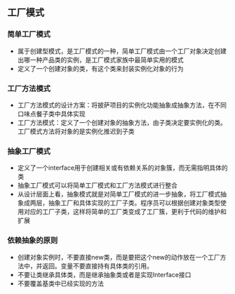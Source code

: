 ## 工厂模式

### 简单工厂模式

-   属于创建型模式，是工厂模式的一种，简单工厂模式由一个工厂对象决定创建出哪一种产品类的实例，是工厂模式家族中最简单实用的模式
-   定义了一个创建对象的类，有这个类来封装实例化对象的行为

### 工厂方法模式

-   工厂方法模式的设计方案：将披萨项目的实例化功能抽象成抽象方法，在不同口味点餐子类中具体实现
-   工厂方法模式：定义了一个创建对象的抽象方法，由子类决定要实例化的类。工厂模式方法将对象的是实例化推迟到子类

### 抽象工厂模式

-   定义了一个interface用于创建相关或有依赖关系的对象簇，而无需指明具体的类
-   抽象工厂模式可以将简单工厂模式和工厂方法模式进行整合
-   从设计层面上看，抽象模式就是对简单工厂模式的进一步抽象，将工厂模式抽象成两层，抽象工厂和具体实现的工厂子类。程序员可以根据创建对象类型使用对应的工厂子类，这样将简单的工厂类变成了工厂簇，更利于代码的维护和扩展

### 依赖抽象的原则

-   创建对象实例时，不要直接new类，而是要把这个new的动作放在一个工厂方法中，并返回。变量不要直接持有具体类的引用。
-   不要让类继承具体类，而是继承抽象类或者是实现Interface接口
-   不要覆盖基类中已经实现的方法



